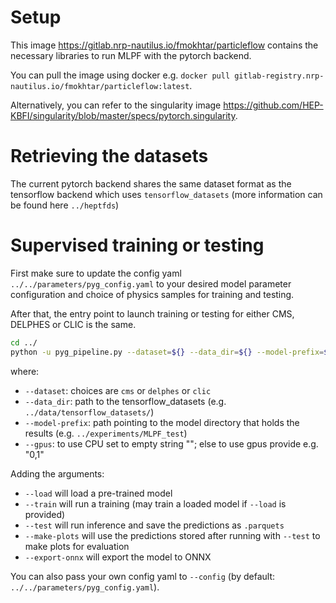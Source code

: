 # Setup

This image https://gitlab.nrp-nautilus.io/fmokhtar/particleflow contains the necessary libraries to run MLPF with the pytorch backend.

You can pull the image using docker e.g. `docker pull gitlab-registry.nrp-nautilus.io/fmokhtar/particleflow:latest`.

Alternatively, you can refer to the singularity image https://github.com/HEP-KBFI/singularity/blob/master/specs/pytorch.singularity.

# Retrieving the datasets

The current pytorch backend shares the same dataset format as the tensorflow backend which uses `tensorflow_datasets` (more information can be found here `../heptfds`)

# Supervised training or testing

First make sure to update the config yaml `../../parameters/pyg_config.yaml` to your desired model parameter configuration and choice of physics samples for training and testing. 

After that, the entry point to launch training or testing for either CMS, DELPHES or CLIC is the same.

```bash
cd ../
python -u pyg_pipeline.py --dataset=${} --data_dir=${} --model-prefix=${} --gpus=${}
```
where:
- `--dataset`: choices are `cms` or `delphes` or `clic`
- `--data_dir`: path to the tensorflow_datasets (e.g. `../data/tensorflow_datasets/`)
- `--model-prefix`: path pointing to the model directory that holds the results (e.g. `../experiments/MLPF_test`)
- `--gpus`: to use CPU set to empty string ""; else to use gpus provide e.g. "0,1"

Adding the arguments:
-  `--load` will load a pre-trained model
-  `--train` will run a training (may train a loaded model if `--load` is provided)
- `--test` will run inference and save the predictions as `.parquets`
- `--make-plots` will use the predictions stored after running with `--test` to make plots for evaluation
- `--export-onnx` will export the model to ONNX

You can also pass your own config yaml to `--config` (by default: `../../parameters/pyg_config.yaml`).